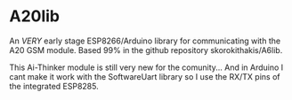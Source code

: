 # A20lib
An *VERY* early stage ESP8266/Arduino library for communicating with the A20 GSM module. 
Based 99% in the github repository skorokithakis/A6lib.


This Ai-Thinker module is still very new for the comunity...
And in Arduino I cant make it work with the SoftwareUart library so I use the RX/TX pins of the integrated ESP8285. 

